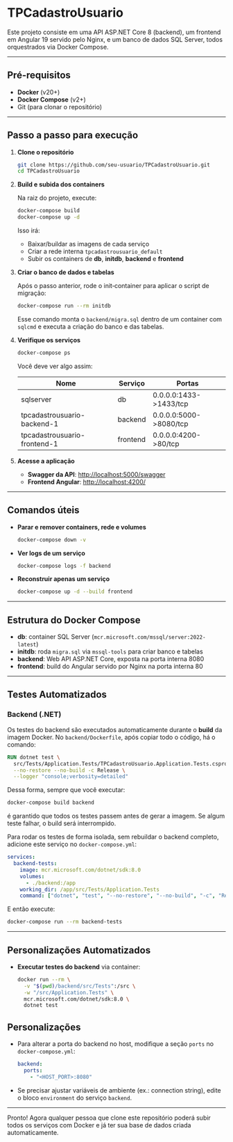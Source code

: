 # TPCadastroUsuario

Este projeto consiste em uma API ASP.NET Core 8 (backend), um frontend em Angular 19 servido pelo Nginx, e um banco de dados SQL Server, todos orquestrados via Docker Compose.

---

## Pré-requisitos

- **Docker** (v20+)
- **Docker Compose** (v2+)
- Git (para clonar o repositório)

---

## Passo a passo para execução

1. **Clone o repositório**

   ```bash
   git clone https://github.com/seu-usuario/TPCadastroUsuario.git
   cd TPCadastroUsuario
   ```

2. **Build e subida dos containers**

   Na raiz do projeto, execute:

   ```bash
   docker-compose build
   docker-compose up -d
   ```

   Isso irá:

   - Baixar/buildar as imagens de cada serviço
   - Criar a rede interna `tpcadastrousuario_default`
   - Subir os containers de **db**, **initdb**, **backend** e **frontend**

3. **Criar o banco de dados e tabelas**

   Após o passo anterior, rode o init‑container para aplicar o script de migração:

   ```bash
   docker-compose run --rm initdb
   ```

   Esse comando monta o `backend/migra.sql` dentro de um container com `sqlcmd` e executa a criação do banco e das tabelas.

4. **Verifique os serviços**

   ```bash
   docker-compose ps
   ```

   Você deve ver algo assim:

   | Nome                         | Serviço  | Portas                 |
   | ---------------------------- | -------- | ---------------------- |
   | sqlserver                    | db       | 0.0.0.0:1433->1433/tcp |
   | tpcadastrousuario-backend-1  | backend  | 0.0.0.0:5000->8080/tcp |
   | tpcadastrousuario-frontend-1 | frontend | 0.0.0.0:4200->80/tcp   |

5. **Acesse a aplicação**

   - **Swagger da API**: [http://localhost:5000/swagger](http://localhost:5000/swagger)
   - **Frontend Angular**: [http://localhost:4200/](http://localhost:4200/)

---

## Comandos úteis

- **Parar e remover containers, rede e volumes**

  ```bash
  docker-compose down -v
  ```

- **Ver logs de um serviço**

  ```bash
  docker-compose logs -f backend
  ```

- **Reconstruir apenas um serviço**

  ```bash
  docker-compose up -d --build frontend
  ```

---

## Estrutura do Docker Compose

- **db**: container SQL Server (`mcr.microsoft.com/mssql/server:2022-latest`)
- **initdb**: roda `migra.sql` via `mssql-tools` para criar banco e tabelas
- **backend**: Web API ASP.NET Core, exposta na porta interna 8080
- **frontend**: build do Angular servido por Nginx na porta interna 80

---

## Testes Automatizados

### Backend (.NET)

Os testes do backend são executados automaticamente durante o **build** da imagem Docker. No `backend/Dockerfile`, após copiar todo o código, há o comando:

```dockerfile
RUN dotnet test \
  src/Tests/Application.Tests/TPCadastroUsuario.Application.Tests.csproj \
  --no-restore --no-build -c Release \
  --logger "console;verbosity=detailed"
```

Dessa forma, sempre que você executar:

```bash
docker-compose build backend
```

é garantido que todos os testes passem antes de gerar a imagem. Se algum teste falhar, o build será interrompido.

Para rodar os testes de forma isolada, sem rebuildar o backend completo, adicione este serviço no `docker-compose.yml`:

```yaml
services:
  backend-tests:
    image: mcr.microsoft.com/dotnet/sdk:8.0
    volumes:
      - ./backend:/app
    working_dir: /app/src/Tests/Application.Tests
    command: ["dotnet", "test", "--no-restore", "--no-build", "-c", "Release", "--logger:console;verbosity=detailed"]
```

E então execute:

```bash
docker-compose run --rm backend-tests
```

---

## Personalizações Automatizados

- **Executar testes do backend** via container:

  ```bash
  docker run --rm \
    -v "$(pwd)/backend/src/Tests":/src \
    -w "/src/Application.Tests" \
    mcr.microsoft.com/dotnet/sdk:8.0 \
    dotnet test
  ```

## Personalizações

- Para alterar a porta do backend no host, modifique a seção `ports` no `docker-compose.yml`:

  ```yaml
  backend:
    ports:
      - "<HOST_PORT>:8080"
  ```

- Se precisar ajustar variáveis de ambiente (ex.: connection string), edite o bloco `environment` do serviço `backend`.

---

Pronto! Agora qualquer pessoa que clone este repositório poderá subir todos os serviços com Docker e já ter sua base de dados criada automaticamente.

